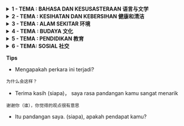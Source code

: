 <details>
    <summary> <b>1 - TEMA : BAHASA DAN KESUSASTERAAN 语言与文学 </b></summary>

> Karya sastera semakin kurang diminati oleh generasi kini sedangkan karya tersebut membawa banyak faedah kepada pembaca.
> Jelaskan.

`这一代人对于文学作品越来越不感兴趣然而这些作品给阅读者带来很多好处。`

---

**Idea**

- **[Punca]** Berbanding dengan karya sastera, media digital lebih popular dalam kalangan orang generasi kini
- **[Langkah]** Karya sastera membawa banyak faedah kepada pembaca, seperti
  - Pembangunan bahasa: karya sastera membantu pembaca memperkaya bahasa mereka dan menambahkan kosa kata baru.
  - Peningkatan emosi: Karya sastera dapat membantu membangunkan dan memperkaya emosi pembaca melalui kesan emosional yang dibawa oleh karya tersebut.
  - Peningkatan kreativiti: Karya sastera membantu pembaca membangunkan dan meningkatkan kreativiti mereka melalui imajinasi dan pemikiran yang dibangunkan melalui karya tersebut.

---

**Kosa Kata**

- Kesusasteraan `文学`
- Kalangan `圈子`
- Karya `作品`
- Karya sastera `文学作品`
- Berbanding `相比`
- Kosa kata `词汇`
- Semakin `越来越`
- Sendangkan `然而`
- Diminati `感兴趣`

---

</details>

<details>
    <summary> <b>2  - TEMA : KESIHATAN DAN KEBERSIHAN 健康和清洁</b></summary>

> Kesihatan ialah nikmat dan harta yang bernilai kepada manusia. Oleh itu, pelbagai usaha perlu dilaksanakan bagi membudayakan amalan gaya hidup sihat.
> Bincangkan.

`健康是对人类非常宝贵的祝福和财产。所以各种我们必须做出各种努力来培养健康生活的方式。`

**Idea**

- **[Langkah]** Beberapa cara untuk memastikan gaya hidup sihat antaranya:
  - Senaman setiap hari: Membuat aktiviti fizikal selalunya seperti berjoging, berlari, berbasikal, atau badminton akan membantu menjaga kesihatan dan mempertingkatkan fungsi tubuh.
  - Makan secara sihat: Menjaga diet dengan memakan makanan berkhasiat dan menghindari makanan berlemak dan bergula akan membantu menjaga kesihatan dan mengelakkan masalah kesihatan seperti obesiti dan penyakit
  - Tidur berawal dan bangun berawal: Tidur yang cukup dan berkualiti adalah penting untuk menumpukan perhatian lebih baik di sekolah atau kerja pada siang hari

---

**Kosa Kata**

- Nikmat dan harta `祝福和财产`
- Usaha `努力`
- Membudayakan `培养`
- Amalan gaya hidup sihat `健康的生活方式`
- Mempertingkatkan `提高`
- Tubuh `身体`
- Menghindari `避免`
- Mengelakkan `避免`
- Perhatian `注意力`
- Siang hari `白天`

---

</details>

<details>
    <summary> <b>3  - TEMA : ALAM SEKITAR 环境</b></summary>

> Pencemaran alam sekitar di negara kita semakin serius dan mendatangkan kesan negatif kepada kehidupan manusia.
> Bincangkan.

`我们国家的环境污染越问题来越严重并对人类生活带来了负面影响。`

---

**Idea**

- **[Kesan]** Pencemaran alam sekitar semakin menjadi isu yang serius dan memberikan kesan negatif yang besar terhadap kehidupan manusia. Beberapa faktor yang menyebabkan pencemaran alam sekitar antaranya:
  - Aktiviti industri: Industri besar dan kilang mengeluarkan gas berbahaya dan bahan pencemar ke udara dan air yang menyebabkan pencemaran udara atau air.
  - Pembakaran hutan: Pembakaran hutan untuk membuka tanah bagi pertanian atau perumahan menyebabkan pencemaran udara dan merosakkan ekosistem hutan.
  - Pembuangan bahan kimia: Pembuangan bahan kimia yang tidak dikawal dan tidak dinapis akan menyebabkan pencemaran air dan tanah, begitu juga membahayakan hidupan seperti manusia atau apa-apa haiwan yang tinggal di kalangan itu.

---

**Kosa Kata**

- Terhadap `针对`
- Pembakaran `燃烧`
- Dikawal `控制`
- Dinapis `过滤`
- Begitu juga `以及`

---

</details>

<details>
    <summary> <b>4  - TEMA :  BUDAYA 文化</b></summary>
> Permainan tradisional semakin dipinggirkan oleh masyarakat Malaysia. Oleh hal yang demikian, pelbagai usaha untuk menyuburkan permainan tradisonal perlu dipertingkatkan.
Bincangkan.

`传统游戏逐渐被马来西亚社会边缘化。正因如此，培育传统游戏的各项工作有待提高。`

---

**Idea**

- **[Langkah]** Pelbagai usaha perlu dilaksanakan bagi membudayakan dan menyuburkan permainan tradisional di kalangan masyarakat. Ini boleh dilakukan dengan cara:
  - Menyambutkan perayaan kebangsaan seperti Hari Raya, Chinese New Year, Deepavali dan sebagainya di sekolah atau dewan komuniti, serta menganjurkan aktiviti permainan tradisional.
  - Mengajar anak-anak yang muda sejarah permainan tradisional bagi meningkatkan pengetahuan dan kesedaran masyarakat tentang pentingnya permainan tradisional sebagai warisan budaya dan tradisi negara
  - Mengajar kanak-kanak cara permainan tradisional di sekolah bagi memastikan pengetahuan tentang permainan tradisional dapat mewariskan kepada generasi kemudaan

---

**Kosa Kata**

- Menyuburkan `施肥`
- Menyambutkan `迎接，庆祝`
- Perayaan `节日`
- Menganjurkan `组织`
- Kesedaran `意识`
- Mewariskan `传`

---

</details>

<details>
    <summary> <b>5 - TEMA :  PENDIDIKAN 教育</b></summary>
> Isu kemalangan jalan raya sukar untuk diatasi, namun kerajaan perlu mengambil langkah yang efektif bagi mengurangkan kadar kemalangan jalan raya.
> Ulaskan pernyataan tersebut.

`道路交通事故难以克服，但政府必须采取有效的方法位于减少交通事故率。`

---

**Idea**

---

**Kosa Kata**

---

</details>

<details>
    <summary> <b>6 - TEMA: SOSIAL 社交</b></summary>
    
> Semangat kejiranan kian luntur dalam norma masyarakat kini. Masalah ini tidak boleh dipandangsepi kerana semangat ini mendatangkan pelbagai kebaikan dalam pembangunan Keluarga Malaysia.
Ulaskan pernyataan tersebut.

`邻里精神在当今社会的规范中正在消退。 这个问题不容忽视，因为这种精神为马来西亚家庭的发展带来许多好处`
Menyambutkan perayaan kebangsaan seperti

---

**Idea**

---

**Kosa Kata**

---

</details>

**Tips**

- Mengapakah perkara ini terjadi?

`为什么会这样？`

- Terima kasih (siapa)， saya rasa pandangan kamu sangat menarik

`谢谢你（谁），你觉得的观点很有意思`

- Itu pandangan saya. (siapa), apakah pendapat kamu?
